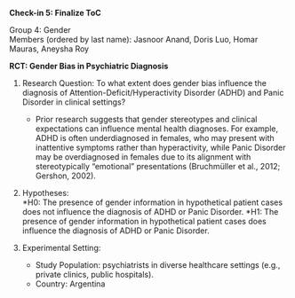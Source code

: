 **Check-in 5: Finalize ToC**

Group 4: Gender  
Members (ordered by last name): Jasnoor Anand, Doris Luo, Homar Mauras, Aneysha Roy

**RCT: Gender Bias in Psychiatric Diagnosis**

1. Research Question: To what extent does gender bias influence the diagnosis of Attention-Deficit/Hyperactivity Disorder (ADHD) and Panic Disorder in clinical 
   settings?
   * Prior research suggests that gender stereotypes and clinical expectations can influence mental health diagnoses. For example, ADHD is often underdiagnosed in 
     females, who may present with inattentive symptoms rather than hyperactivity, while Panic Disorder may be overdiagnosed in females due to its alignment with 
     stereotypically “emotional” presentations (Bruchmüller et al., 2012; Gershon, 2002).

2. Hypotheses:   
    *H0: The presence of gender information in hypothetical patient cases does not influence the diagnosis of ADHD or Panic Disorder.
    *H1: The presence of gender information in hypothetical patient cases does influence the diagnosis of ADHD or Panic Disorder.
3. Experimental Setting:  
    * Study Population: psychiatrists in diverse healthcare settings (e.g., private clinics, public hospitals).  
    * Country: Argentina  
